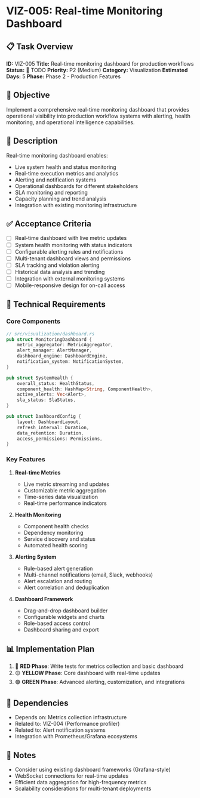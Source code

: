 # VIZ-005: Real-time Monitoring Dashboard

## 📋 Task Overview
**ID:** VIZ-005
**Title:** Real-time monitoring dashboard for production workflows
**Status:** 🔴 TODO
**Priority:** P2 (Medium)
**Category:** Visualization
**Estimated Days:** 5
**Phase:** Phase 2 - Production Features

## 🎯 Objective
Implement a comprehensive real-time monitoring dashboard that provides operational visibility into production workflow systems with alerting, health monitoring, and operational intelligence capabilities.

## 📝 Description
Real-time monitoring dashboard enables:
- Live system health and status monitoring
- Real-time execution metrics and analytics
- Alerting and notification systems
- Operational dashboards for different stakeholders
- SLA monitoring and reporting
- Capacity planning and trend analysis
- Integration with existing monitoring infrastructure

## ✅ Acceptance Criteria
- [ ] Real-time dashboard with live metric updates
- [ ] System health monitoring with status indicators
- [ ] Configurable alerting rules and notifications
- [ ] Multi-tenant dashboard views and permissions
- [ ] SLA tracking and violation alerting
- [ ] Historical data analysis and trending
- [ ] Integration with external monitoring systems
- [ ] Mobile-responsive design for on-call access

## 🔧 Technical Requirements

### Core Components
```rust
// src/visualization/dashboard.rs
pub struct MonitoringDashboard {
    metric_aggregator: MetricAggregator,
    alert_manager: AlertManager,
    dashboard_engine: DashboardEngine,
    notification_system: NotificationSystem,
}

pub struct SystemHealth {
    overall_status: HealthStatus,
    component_health: HashMap<String, ComponentHealth>,
    active_alerts: Vec<Alert>,
    sla_status: SlaStatus,
}

pub struct DashboardConfig {
    layout: DashboardLayout,
    refresh_interval: Duration,
    data_retention: Duration,
    access_permissions: Permissions,
}
```

### Key Features
1. **Real-time Metrics**
   - Live metric streaming and updates
   - Customizable metric aggregation
   - Time-series data visualization
   - Real-time performance indicators

2. **Health Monitoring**
   - Component health checks
   - Dependency monitoring
   - Service discovery and status
   - Automated health scoring

3. **Alerting System**
   - Rule-based alert generation
   - Multi-channel notifications (email, Slack, webhooks)
   - Alert escalation and routing
   - Alert correlation and deduplication

4. **Dashboard Framework**
   - Drag-and-drop dashboard builder
   - Configurable widgets and charts
   - Role-based access control
   - Dashboard sharing and export

## 📊 Implementation Plan
1. 🔴 **RED Phase**: Write tests for metrics collection and basic dashboard
2. 🟡 **YELLOW Phase**: Core dashboard with real-time updates
3. 🟢 **GREEN Phase**: Advanced alerting, customization, and integrations

## 🔗 Dependencies
- Depends on: Metrics collection infrastructure
- Related to: VIZ-004 (Performance profiler)
- Related to: Alert notification systems
- Integration with Prometheus/Grafana ecosystems

## 📝 Notes
- Consider using existing dashboard frameworks (Grafana-style)
- WebSocket connections for real-time updates
- Efficient data aggregation for high-frequency metrics
- Scalability considerations for multi-tenant deployments